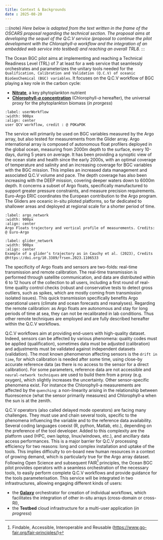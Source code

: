 ```yaml
---
title: Context & Backgrounds
date : 2025-08-20
---
```


:::{note}
*Here below is adapted from the text written in the frame of the OSCARS proposal regarding the technical section. The proposal aims at developing the sequel of the Q.C.V service (proposal to continue the pilot development with the Chlorophyll-a workflow and the integration of an embedded web service into testbed) and reaching an overall TRL8.*
:::

The Ocean BGC pilot aims at implementing and reaching a Technical Readiness Level (TRL) of 7 at least for a web service that seamlessly orchestrates and parameterizes the unitary tools needed for the `Qualification, Calibration and Validation (Q.C.V) of oceanic BioGeoChemical (BGC) variables`. It focuses on the Q.C.V workflow of BGC playing a key role in the carbon cycle:  
* **[Nitrate](https://biogeochemical-argo.org/measured-variables-nitrate.php)**, a key phytoplankton nutrient
* **[Chlorophyll-*a* concentration](https://biogeochemical-argo.org/measured-variables-chlorophyll-a.php)** (Chlorophyll-*a* hereafter), the universal proxy for the phytoplankton biomass (*in prorgess*)

```{figure}  ../../embedded-ressources/figures/S111_BGC-QCV-webPlatform_workflow_user-actions.png
:label: userWorkflow
:width: 900px
:align: center
user QCV workflow, credit : @ POKaPOK
```

The service will primarily be used on BGC variables measured by the Argo array, but also tested for measurements from the Glider array. Argo international array is composed of autonomous float profilers deployed in the global ocean, measuring from 2000m depth to the surface, every 10-days, during 5 years on average. It has been providing a synoptic view of the ocean state and health since the early 2000s, with an optimal coverage of temperature and salinity and an increasing coverage for BGC variables with the BGC mission. This implies an increased data management and associated Q.C.V volume and pace. The depth coverage has also been increasing with the DEEP mission, covering deeper waters down to 6000m depth. It concerns a subset of Argo floats, specifically manufactured to support greater pressure constraints, and measure precision requirements. Euro-Argo ERIC coordinates the European contribution to the Argo program. The Gliders are oceanic in-situ piloted platforms, so far dedicated to shallower areas and deployed at regional scale  for a shorter period of time.

```{figure}  ../../embedded-ressources/figures/S111-Argo.png
:label: argo_network
:width: 900px
:align: center
Argo Floats trajectory and vertical profile of measurements. Credits: @ Euro-Argo
```

```{figure}  ../../embedded-ressources/figures/S111_frsen-04-1106533-g002.jpg
:label: glider_network
:width: 900px
:align: center
Example of a glider’s trajectory as in Cauchy et al. (2023), Credits @https://doi.org/10.3389/frsen.2023.1106533
```

The specificity of Argo floats and sensors are two-folds: real-time transmission and remote calibration. The real-time transmission is performed through satellite communication, and data are distributed within 6 to 12 hours of the collection to all users, including a first round of real-time quality control checks (robust and conservative tests to detect gross outliers, such as spikes, which are mostly coming from transmission isolated issues). This quick transmission specifically benefits Argo operational users (climate and ocean forecasts and reanalyses). Regarding the remote calibration: as Argo floats are autonomous and stay for long periods of time at sea, they can not be recalibrated in lab conditions. Thus other remote techniques are employed and are fully described hereafter within the Q.C.V workflows.

Q.C.V workflows aim at providing end-users with high-quality dataset. Indeed, sensors can be affected by various phenomena: quality codes must be applied (qualification), sometimes data must be adjusted (calibration) and adjustments must be validated against independent datasets (validation). 
The most known phenomenon affecting sensors is the `drift in time`, for which calibration is needed after some time, using close-by accurate reference data (as there is no access to the sensor for a direct calibration). For some parameters, reference data are not accessible and `neural-network techniques` are used to build them from a proxy (e.g. oxygen), which slightly increases the uncertainty. Other sensor-specific phenomena exist. For instance the Chlorophyll-a measurements are affected by the `quenching`: a non-linearity arising in the relationship between fluorescence (what the sensor primarily measures) and Chlorophyll-a when the sun is at the zenith.

Q.C.V operators (also called delayed mode operators) are facing many challenges. They must use and chain several tools, specific to the phenomena influencing the variable and to the reference data availability. Several coding languages coexist (R, python, Matlab, etc.), depending on the preference of the tool developer. Added to this complexity are the platform used (HPC, own laptop, linux/windows, etc.), and ancillary data access performances. This is a major barrier for Q.C.V processing efficiency for two reasons: long and complex installation and uptake of the tools. This implies difficulty to on-board new human resources in a context of growing demand, which is particularly true for the Argo array dataset.
Following Open Science and subsequent FAIR[^myref] principles, the Ocean BGC pilot provides operators with a seamless orchestration of the necessary tools, to easily perform complete Q.C.V workflows and provide guidance for the tools parameterisation. This service will be integrated in two infrastructures, allowing engaging different kinds of users: 

[^myref]:Findable, Accessible, Interoperable and Reusable (https://www.go-fair.org/fair-principles/) 


* the **[Galaxy](https://earth-system.usegalaxy.eu/)** orchestrator for creation of individual workflows, which facilitates the integration of other in-situ arrays (cross-domain or cross-RI), 
* the **Testbed** cloud infrastructure for a multi-user application (*in progress*)

